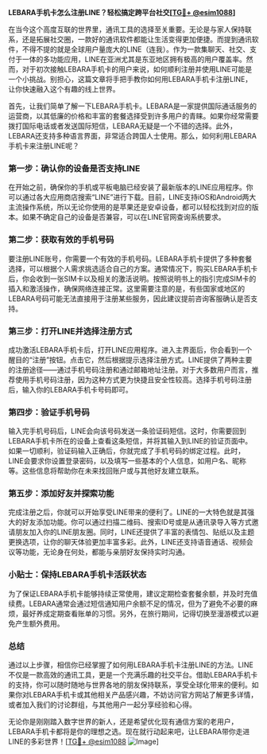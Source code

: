 **LEBARA手机卡怎么注册LINE？轻松搞定跨平台社交[[TG💪+ @esim1088](https://t.me/s/esim1088)]**

在当今这个高度互联的世界里，通讯工具的选择至关重要。无论是与家人保持联系，还是拓展社交圈，一款好的通讯软件都能让生活变得更加便捷。而提到通讯软件，不得不提的就是全球用户量庞大的LINE（连我）。作为一款集聊天、社交、支付于一体的多功能应用，LINE在亚洲尤其是东亚地区拥有极高的用户覆盖率。然而，对于初次接触LEBARA手机卡的用户来说，如何顺利注册并使用LINE可能是一个小挑战。别担心，这篇文章将手把手教你如何用LEBARA手机卡注册LINE，让你快速融入这个有趣的线上世界。

首先，让我们简单了解一下LEBARA手机卡。LEBARA是一家提供国际通话服务的运营商，以其低廉的价格和丰富的套餐选择受到许多用户的青睐。如果你经常需要拨打国际电话或者发送国际短信，LEBARA无疑是一个不错的选择。此外，LEBARA还支持多种语言界面，非常适合跨国人士使用。那么，如何利用LEBARA手机卡来注册LINE呢？

### 第一步：确认你的设备是否支持LINE

在开始之前，确保你的手机或平板电脑已经安装了最新版本的LINE应用程序。你可以通过各大应用商店搜索“LINE”进行下载。目前，LINE支持iOS和Android两大主流操作系统，所以无论你使用的是苹果还是安卓设备，都可以轻松找到对应的版本。如果不确定自己的设备是否兼容，可以在LINE官网查询系统要求。

### 第二步：获取有效的手机号码

要注册LINE账号，你需要一个有效的手机号码。LEBARA手机卡提供了多种套餐选择，可以根据个人需求挑选适合自己的方案。通常情况下，购买LEBARA手机卡后，你会收到一张SIM卡以及相关的激活说明。按照说明书上的指引完成SIM卡的插入和激活操作，确保网络连接正常。这里需要注意的是，有些国家或地区的LEBARA号码可能无法直接用于注册某些服务，因此建议提前咨询客服确认是否支持。

### 第三步：打开LINE并选择注册方式

成功激活LEBARA手机卡后，打开LINE应用程序。进入主界面后，你会看到一个醒目的“注册”按钮。点击它，然后根据提示选择注册方式。LINE提供了两种主要的注册途径——通过手机号码注册和通过邮箱地址注册。对于大多数用户而言，推荐使用手机号码注册，因为这种方式更为快捷且安全性较高。选择手机号码注册后，输入你的LEBARA手机卡号码即可。

### 第四步：验证手机号码

输入完手机号码后，LINE会向该号码发送一条验证码短信。这时，你需要回到LEBARA手机卡所在的设备上查看这条短信，并将其输入到LINE的验证页面中。如果一切顺利，验证码输入正确后，你就完成了手机号码的绑定过程。此时，LINE会要求你设置登录密码，以及填写一些基本的个人信息，如用户名、昵称等。这些信息将帮助你在未来找回账户或与其他好友建立联系。

### 第五步：添加好友并探索功能

完成注册之后，你就可以开始享受LINE带来的便利了。LINE的一大特色就是其强大的好友添加功能。你可以通过扫描二维码、搜索ID号或是从通讯录导入等方式邀请朋友加入你的LINE朋友圈。同时，LINE还提供了丰富的表情包、贴纸以及主题更换选项，让你的聊天体验更加丰富多彩。此外，LINE还支持语音通话、视频会议等功能，无论身在何处，都能与亲朋好友保持实时沟通。

### 小贴士：保持LEBARA手机卡活跃状态

为了保证LEBARA手机卡能够持续正常使用，建议定期检查套餐余额，并及时充值续费。LEBARA通常会通过短信通知用户余额不足的情况，但为了避免不必要的麻烦，最好养成定期查看账单的习惯。另外，在旅行期间，记得切换至漫游模式以避免产生额外费用。

### 总结

通过以上步骤，相信你已经掌握了如何用LEBARA手机卡注册LINE的方法。LINE不仅是一款高效的通讯工具，更是一个充满乐趣的社交平台。借助LEBARA手机卡的支持，你可以随时随地与世界各地的朋友保持联系，享受全球化带来的便利。如果你对LEBARA手机卡或其他相关产品感兴趣，不妨访问官方网站了解更多详情，或者加入我们的讨论群组，与其他用户一起分享经验和心得。

无论你是刚刚踏入数字世界的新人，还是希望优化现有通信方案的老用户，LEBARA手机卡都将是你的理想之选。现在就行动起来吧，让LEBARA带你走进LINE的多彩世界！[[TG💪+ @esim1088](https://t.me/s/esim1088) ![Image](https://i.postimg.cc/4NQfJmqS/Snipaste-2025-05-13-00-14-12.png)]